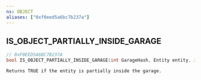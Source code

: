 ```yaml
---
ns: OBJECT
aliases: ["0xf0eed5a6bc7b237a"]
---
```

## IS_OBJECT_PARTIALLY_INSIDE_GARAGE

```c
// 0xF0EED5A6BC7B237A
bool IS_OBJECT_PARTIALLY_INSIDE_GARAGE(int GarageHash, Entity entity, int boxIndex);
```

```
Returns TRUE if the entity is partially inside the garage.
```

